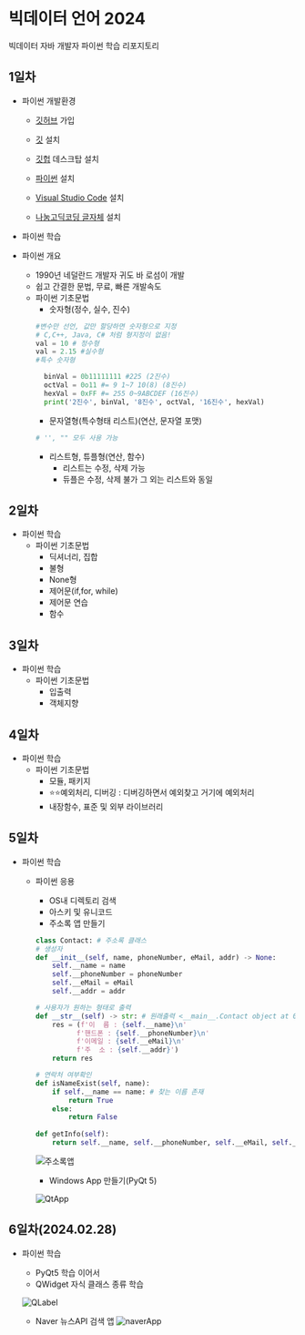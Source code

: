 # 빅데이터 언어 2024
빅데이터 자바 개발자 파이썬 학습 리포지토리

## 1일차
- 파이썬 개발환경
  - [깃허브](https://github.com/) 가입

  - [깃](https://git-scm.com/) 설치

  - [깃헙](https://desktop.github.com/) 데스크탑 설치

  - [파이썬]( https://python.org) 설치
 
  - [Visual Studio Code](https://code.visualstudio.com/) 설치

  - [나눔고딕코딩 글자체](https://github.com/naver/nanumfont) 설치

- 파이썬 학습
- 파이썬 개요
    - 1990년 네덜란드 개발자 귀도 바 로섬이 개발
    - 쉽고 간결한 문법, 무료, 빠른 개발속도
  - 파이썬 기초문법
    - 숫자형(정수, 실수, 진수)
    ```python
    #변수만 선언, 값만 할당하면 숫자형으로 지정
    # C,C++, Java, C# 처럼 형지정이 없음!
    val = 10 # 정수형
    val = 2.15 #실수형
    #특수 숫자형

      binVal = 0b11111111 #225 (2진수)
      octVal = 0o11 #= 9 1~7 10(8) (8진수)
      hexVal = 0xFF #= 255 0~9ABCDEF (16진수)
      print('2진수', binVal, '8진수', octVal, '16진수', hexVal)
    ```
    - 문자열형(특수형태 리스트)(연산, 문자열 포맷)
    ```python
    # '', "" 모두 사용 가능
    ```
    - 리스트형, 튜플형(연산, 함수)
      - 리스트는 수정, 삭제 가능
      - 듀플은 수정, 삭제 불가 그 외는 리스트와 동일

## 2일차
- 파이썬 학습
  - 파이썬 기초문법
    - 딕셔너리, 집합
    - 불형
    - None형
    - 제어문(if,for, while)
    - 제어문 연습
    - 함수

## 3일차
  - 파이썬 학습
    - 파이썬 기초문법
      - 입출력
      - 객체지향
      

## 4일차
  - 파이썬 학습
    - 파이썬 기초문법
      - 모듈, 패키지
      - ⭐️⭐️예외처리, 디버깅 : 디버깅하면서 예외찾고 거기에 예외처리
      - 내장함수, 표준 및 외부 라이브러리
## 5일차
  - 파이썬 학습
    - 파이썬 응용
      - OS내 디렉토리 검색
      - 아스키 및 유니코드
      - 주소록 앱 만들기

      ```python
      class Contact: # 주소록 클래스
      # 생성자
      def __init__(self, name, phoneNumber, eMail, addr) -> None:
          self.__name = name
          self.__phoneNumber = phoneNumber
          self.__eMail = eMail
          self.__addr = addr

      # 사용자가 원하는 형태로 출력
      def __str__(self) -> str: # 원래출력 <__main__.Contact object at 0x0000024500772150> 
          res = (f'이  름 : {self.__name}\n'
                f'핸드폰 : {self.__phoneNumber}\n'
                f'이메일 : {self.__eMail}\n'
                f'주  소 : {self.__addr}')
          return res
      
      # 연락처 여부확인
      def isNameExist(self, name):
          if self.__name == name: # 찾는 이름 존재
              return True
          else:
              return False
          
      def getInfo(self):
          return self.__name, self.__phoneNumber, self.__eMail, self.__addr
      ```
      
      ![주소록앱](file:///Users/hangugjin/Documents/source/java-bigdata-2024/images/bigdate01.gif)

      - Windows App 만들기(PyQt 5)

      ![QtApp](file:///Users/hangugjin/Documents/source/java-bigdata-2024/images/bigdate02.png)

## 6일차(2024.02.28)
  - 파이썬 학습
    - PyQt5 학습 이어서
     - QWidget 자식 클래스 종류 학습

     ![QLabel](file:///Users/hangugjin/Documents/source/java-bigdata-2024/images/bigdate03.png)

     - Naver 뉴스API 검색 앱
     ![naverApp](file:///Users/hangugjin/Documents/source/java-bigdata-2024/images/bigdate04.png)